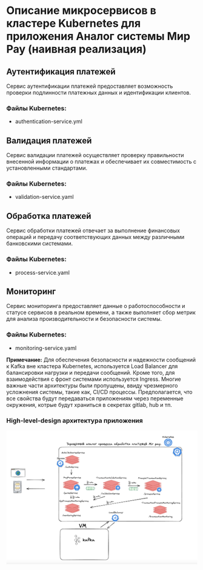 # Описание микросервисов в кластере Kubernetes для приложения Аналог системы Мир Pay (наивная реализация)

## Аутентификация платежей

Сервис аутентификации платежей предоставляет возможность проверки подлинности платежных данных и идентификации клиентов.

### Файлы Kubernetes:

- authentication-service.yml

## Валидация платежей

Сервис валидации платежей осуществляет проверку правильности внесенной информации о платежах и обеспечивает их совместимость с установленными стандартами.

### Файлы Kubernetes:

- validation-service.yaml

## Обработка платежей

Сервис обработки платежей отвечает за выполнение финансовых операций и передачу соответствующих данных между различными банковскими системами.

### Файлы Kubernetes:

- process-service.yaml

## Мониторинг

Сервис мониторинга предоставляет данные о работоспособности и статусе сервисов в реальном времени, а также выполняет сбор метрик для анализа производительности и безопасности системы.

### Файлы Kubernetes:

- monitoring-service.yaml

**Примечание:** Для обеспечения безопасности и надежности сообщений к Kafka вне кластера Kubernetes, используется Load Balancer для балансировки нагрузки и передачи сообщений. Кроме того, для взаимодействия с фронт системами используется Ingress. Многие важные части архитектуры были пропущены, ввиду чрезмерного усложнения системы, такие как, CI/CD процессы. Предполагается, что все свойства будут передаваться приложениям через переменные окружения, котрые будут храниться в секретах gitlab, hub и тп.

### High-level-design архитектура приложения
![HLD-DIAGRAMM](k8s/hld-diagram-data-storage-examination.png)
